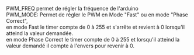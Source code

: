 PWM_FREQ permet de régler la fréquence de l'arduino  
PWM_MODE:
  Permet de régler le PWM en Mode "Fast" ou en mode "Phase Correct",  
  en mode Fast le timer compte de 0 à 255 et s'arrête et revient à 0 lorsqu'il atteind la valeur demandée.  
  en mode Phase Correct le timer compte de 0 à 255 et lorsqu'il atteind la valeur demandé il compte à l'envers pour revenir à 0.

